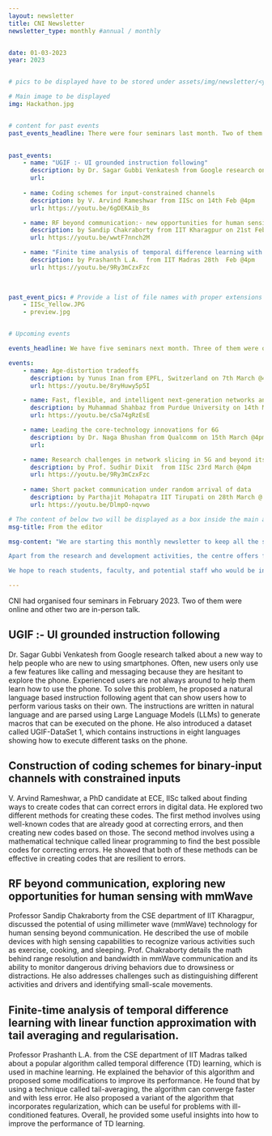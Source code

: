 ```yaml
---
layout: newsletter
title: CNI Newsletter
newsletter_type: monthly #annual / monthly


date: 01-03-2023 
year: 2023


# pics to be displayed have to be stored under assets/img/newsletter/<year>/<month>

# Main image to be displayed
img: Hackathon.jpg


# content for past events
past_events_headline: There were four seminars last month. Two of them were online and other two are in-person talk.
    

past_events:
    - name: "UGIF :- UI grounded instruction following"
      description: by Dr. Sagar Gubbi Venkatesh from Google research on 7th Feb @4pm
      url: 
    
    - name: Coding schemes for input-constrained channels
      description: by V. Arvind Rameshwar from IISc on 14th Feb @4pm
      url: https://youtu.be/6gDEKAib_8s

    - name: RF beyond communication:- new opportunities for human sensing with mmWave
      description: by Sandip Chakraborty from IIT Kharagpur on 21st Feb @4pm
      url: https://youtu.be/wwtF7nnch2M

    - name: "Finite time analysis of temporal difference learning with linear function approximation:- tail averaging and regularisation"
      description: by Prashanth L.A.  from IIT Madras 28th  Feb @4pm
      url: https://youtu.be/9Ry3mCzxFzc
    
    

past_event_pics: # Provide a list of file names with proper extensions
    - IISc_Yellow.JPG
    - preview.jpg


# Upcoming events

events_headline: We have five seminars next month. Three of them were online talk and two of them were in-person talk.

events:
    - name: Age-distortion tradeoffs
      description: by Yunus Inan from EPFL, Switzerland on 7th March @4pm
      url: https://youtu.be/8ryHuwy5p5I

    - name: Fast, flexible, and intelligent next-generation networks and systems
      description: by Muhammad Shahbaz from Purdue University on 14th March @4pm
      url: https://youtu.be/cSa74gRzEsE

    - name: Leading the core-technology innovations for 6G
      description: by Dr. Naga Bhushan from Qualcomm on 15th March @4pm
      url:

    - name: Research challenges in network slicing in 5G and beyond its implications on rural connectivity 
      description: by Prof. Sudhir Dixit  from IISc 23rd March @4pm
      url: https://youtu.be/9Ry3mCzxFzc
    
    - name: Short packet communication under random arrival of data
      description: by Parthajit Mohapatra IIT Tirupati on 28th March @ 4pm
      url: https://youtu.be/DlmpO-nqvwo

# The content of below two will be displayed as a box inside the main area.
msg-title: From the editor

msg-content: "We are starting this monthly newsletter to keep all the stakeholders updated on the centre activities. 

Apart from the research and development activities, the centre offers free online courses, scholarship for students working in the relevant areas, organises weekly seminar series, technical workshops, and annual summer schools. 

We hope to reach students, faculty, and potential staff who would be interested in participating in the centre activities. "

---
```


<!-- Main article -->

CNI had organised four seminars  in February 2023. Two of them were online and other two are in-person talk.
    
## UGIF :- UI grounded instruction following

Dr. Sagar Gubbi Venkatesh from Google research  talked about a new way to help people who are new to using smartphones. Often, new users only use a few features like calling and messaging because they are hesitant to explore the phone. Experienced users are not always around to help them learn how to use the phone. To solve this problem, he proposed a natural language based instruction following agent that can show users how to perform various tasks on their own. The instructions are written in natural language and are parsed using Large Language Models (LLMs) to generate macros that can be executed on the phone. He also introduced a dataset called UGIF-DataSet 1, which contains instructions in eight languages showing how to execute different tasks on the phone. 
    
## Construction of coding schemes for binary-input channels with constrained inputs
 
V. Arvind Rameshwar, a PhD candidate at ECE, IISc  talked  about finding ways to create codes that can correct errors in digital data. He explored two different methods for creating these codes. The first method involves using well-known codes that are already good at correcting errors, and then creating new codes based on those. The second method involves using a mathematical technique called linear programming to find the best possible codes for correcting errors. He showed that both of these methods can be effective in creating codes that are resilient to errors. 
    
## RF beyond communication, exploring new opportunities for human sensing with mmWave

Professor Sandip Chakraborty from the CSE department of IIT Kharagpur, discussed the potential of using millimeter wave (mmWave) technology for human sensing beyond communication. He described the use of mobile devices with high sensing capabilities to recognize various activities such as exercise, cooking, and sleeping. Prof. Chakraborty details the math behind range resolution and bandwidth in mmWave communication and its ability to monitor dangerous driving behaviors due to drowsiness or distractions. He also addresses challenges such as distinguishing different activities and drivers and identifying small-scale movements. 
    
## Finite-time analysis of temporal difference learning with linear function approximation with tail averaging and regularisation.

Professor Prashanth L.A. from the CSE department of IIT Madras talked about a popular algorithm called temporal difference (TD) learning, which is used in machine learning. He explained the behavior of this algorithm and proposed some modifications to improve its performance. He found that by using a technique called tail-averaging, the algorithm can converge faster and with less error. He also proposed a variant of the algorithm that incorporates regularization, which can be useful for problems with ill-conditioned features. Overall, he provided some useful insights into how to improve the performance of TD learning.

 

